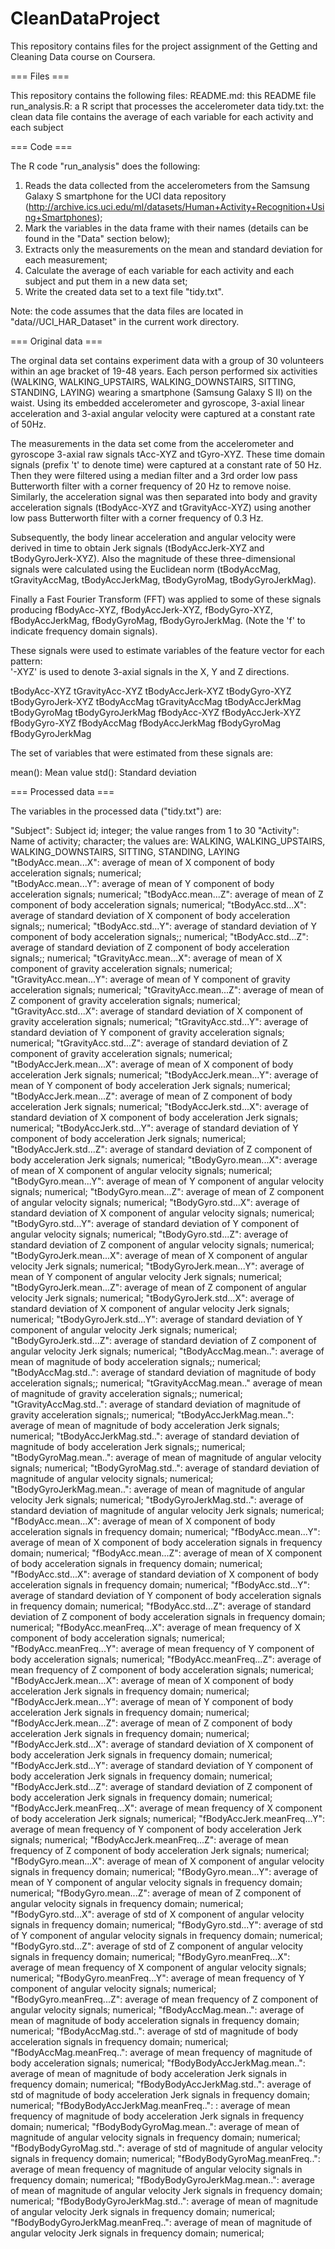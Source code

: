CleanDataProject
================

This repository contains files for the project assignment of the Getting and Cleaning Data course on Coursera.

=== Files ===

This repository contains the following files:
README.md: this README file
run_analysis.R: a R script that processes the accelerometer data
tidy.txt: the clean data file contains the average of each variable for each activity and each subject

=== Code ===

The R code "run_analysis" does the following:
1. Reads the data collected from the accelerometers from the Samsung Galaxy S smartphone for the UCI data repository (http://archive.ics.uci.edu/ml/datasets/Human+Activity+Recognition+Using+Smartphones);
2. Mark the variables in the data frame with their names (details can be found in the "Data" section below);
3. Extracts only the measurements on the mean and standard deviation for each measurement;
4. Calculate the average of each variable for each activity and each subject and put them in a new data set;
5. Write the created data set to a text file "tidy.txt".

Note: the code assumes that the data files are located in "data//UCI_HAR_Dataset" in the current work directory.

=== Original data ===

The orginal data set contains experiment data with a group of 30 volunteers within an age bracket of 19-48 years. Each person performed six activities (WALKING, WALKING_UPSTAIRS, WALKING_DOWNSTAIRS, SITTING, STANDING, LAYING) wearing a smartphone (Samsung Galaxy S II) on the waist. Using its embedded accelerometer and gyroscope, 3-axial linear acceleration and 3-axial angular velocity were captured at a constant rate of 50Hz. 

The measurements in the data set come from the accelerometer and gyroscope 3-axial raw signals tAcc-XYZ and tGyro-XYZ. These time domain signals (prefix 't' to denote time) were captured at a constant rate of 50 Hz. Then they were filtered using a median filter and a 3rd order low pass Butterworth filter with a corner frequency of 20 Hz to remove noise. Similarly, the acceleration signal was then separated into body and gravity acceleration signals (tBodyAcc-XYZ and tGravityAcc-XYZ) using another low pass Butterworth filter with a corner frequency of 0.3 Hz. 

Subsequently, the body linear acceleration and angular velocity were derived in time to obtain Jerk signals (tBodyAccJerk-XYZ and tBodyGyroJerk-XYZ). Also the magnitude of these three-dimensional signals were calculated using the Euclidean norm (tBodyAccMag, tGravityAccMag, tBodyAccJerkMag, tBodyGyroMag, tBodyGyroJerkMag). 

Finally a Fast Fourier Transform (FFT) was applied to some of these signals producing fBodyAcc-XYZ, fBodyAccJerk-XYZ, fBodyGyro-XYZ, fBodyAccJerkMag, fBodyGyroMag, fBodyGyroJerkMag. (Note the 'f' to indicate frequency domain signals). 

These signals were used to estimate variables of the feature vector for each pattern:  
'-XYZ' is used to denote 3-axial signals in the X, Y and Z directions.

tBodyAcc-XYZ
tGravityAcc-XYZ
tBodyAccJerk-XYZ
tBodyGyro-XYZ
tBodyGyroJerk-XYZ
tBodyAccMag
tGravityAccMag
tBodyAccJerkMag
tBodyGyroMag
tBodyGyroJerkMag
fBodyAcc-XYZ
fBodyAccJerk-XYZ
fBodyGyro-XYZ
fBodyAccMag
fBodyAccJerkMag
fBodyGyroMag
fBodyGyroJerkMag

The set of variables that were estimated from these signals are: 

mean(): Mean value
std(): Standard deviation

=== Processed data ===

The variables in the processed data ("tidy.txt") are:

"Subject": Subject id; integer; the value ranges from 1 to 30
"Activity": Name of activity; character; the values are: WALKING, WALKING_UPSTAIRS, WALKING_DOWNSTAIRS, SITTING, STANDING, LAYING
"tBodyAcc.mean...X": average of mean of X component of body acceleration signals; numerical;  
"tBodyAcc.mean...Y": average of mean of Y component of body acceleration signals; numerical;
"tBodyAcc.mean...Z": average of mean of Z component of body acceleration signals; numerical;
"tBodyAcc.std...X": average of standard deviation of X component of body acceleration signals;; numerical;
"tBodyAcc.std...Y": average of standard deviation of Y component of body acceleration signals;; numerical;
"tBodyAcc.std...Z": average of standard deviation of Z component of body acceleration signals;; numerical;
"tGravityAcc.mean...X": average of mean of X component of gravity acceleration signals; numerical;
"tGravityAcc.mean...Y": average of mean of Y component of gravity acceleration signals; numerical;
"tGravityAcc.mean...Z": average of mean of Z component of gravity acceleration signals; numerical;
"tGravityAcc.std...X": average of standard deviation of X component of gravity acceleration signals; numerical;
"tGravityAcc.std...Y": average of standard deviation of Y component of gravity acceleration signals; numerical;
"tGravityAcc.std...Z": average of standard deviation of Z component of gravity acceleration signals; numerical;
"tBodyAccJerk.mean...X": average of mean of X component of body acceleration Jerk signals; numerical;
"tBodyAccJerk.mean...Y": average of mean of Y component of body acceleration Jerk signals; numerical;
"tBodyAccJerk.mean...Z": average of mean of Z component of body acceleration Jerk signals; numerical;
"tBodyAccJerk.std...X": average of standard deviation of X component of body acceleration Jerk signals; numerical;
"tBodyAccJerk.std...Y": average of standard deviation of Y component of body acceleration Jerk signals; numerical;
"tBodyAccJerk.std...Z": average of standard deviation of Z component of body acceleration Jerk signals; numerical;
"tBodyGyro.mean...X": average of mean of X component of angular velocity signals; numerical;
"tBodyGyro.mean...Y": average of mean of Y component of angular velocity signals; numerical;
"tBodyGyro.mean...Z": average of mean of Z component of angular velocity signals; numerical;
"tBodyGyro.std...X": average of standard deviation of X component of angular velocity signals; numerical; 
"tBodyGyro.std...Y": average of standard deviation of Y component of angular velocity signals; numerical; 
"tBodyGyro.std...Z": average of standard deviation of Z component of angular velocity signals; numerical;
"tBodyGyroJerk.mean...X": average of mean of X component of angular velocity Jerk signals; numerical; 
"tBodyGyroJerk.mean...Y": average of mean of Y component of angular velocity Jerk signals; numerical; 
"tBodyGyroJerk.mean...Z": average of mean of Z component of angular velocity Jerk signals; numerical;
"tBodyGyroJerk.std...X": average of standard deviation of X component of angular velocity Jerk signals; numerical; 
"tBodyGyroJerk.std...Y": average of standard deviation of Y component of angular velocity Jerk signals; numerical; 
"tBodyGyroJerk.std...Z": average of standard deviation of Z component of angular velocity Jerk signals; numerical; 
"tBodyAccMag.mean..": average of mean of magnitude of body acceleration signals;; numerical; 
"tBodyAccMag.std..": average of standard deviation of magnitude of body acceleration signals;; numerical; 
"tGravityAccMag.mean.." average of mean of magnitude of gravity acceleration signals;; numerical;
"tGravityAccMag.std..": average of standard deviation of magnitude of gravity acceleration signals;; numerical; 
"tBodyAccJerkMag.mean..": average of mean of magnitude of body acceleration Jerk signals; numerical; 
"tBodyAccJerkMag.std..": average of standard deviation of magnitude of body acceleration Jerk signals;; numerical; 
"tBodyGyroMag.mean..": average of mean of magnitude of angular velocity signals; numerical; 
"tBodyGyroMag.std..": average of standard deviation of magnitude of angular velocity signals; numerical; 
"tBodyGyroJerkMag.mean..": average of mean of magnitude of angular velocity Jerk signals; numerical; 
"tBodyGyroJerkMag.std..": average of standard deviation of magnitude of angular velocity Jerk signals; numerical; 
"fBodyAcc.mean...X": average of mean of X component of body acceleration signals in frequency domain; numerical; 
"fBodyAcc.mean...Y": average of mean of X component of body acceleration signals in frequency domain; numerical; 
"fBodyAcc.mean...Z": average of mean of X component of body acceleration signals in frequency domain; numerical; 
"fBodyAcc.std...X": average of standard deviation of X component of body acceleration signals in frequency domain; numerical; 
"fBodyAcc.std...Y": average of standard deviation of Y component of body acceleration signals in frequency domain; numerical; 
"fBodyAcc.std...Z": average of standard deviation of Z component of body acceleration signals in frequency domain; numerical; 
"fBodyAcc.meanFreq...X": average of mean frequency of X component of body acceleration signals; numerical; 
"fBodyAcc.meanFreq...Y": average of mean frequency of Y component of body acceleration signals; numerical;
"fBodyAcc.meanFreq...Z": average of mean frequency of Z component of body acceleration signals; numerical;
"fBodyAccJerk.mean...X": average of mean of X component of body acceleration Jerk signals in frequency domain; numerical;
"fBodyAccJerk.mean...Y": average of mean of Y component of body acceleration Jerk signals in frequency domain; numerical; 
"fBodyAccJerk.mean...Z": average of mean of Z component of body acceleration Jerk signals in frequency domain; numerical; 
"fBodyAccJerk.std...X": average of standard deviation of X component of body acceleration Jerk signals in frequency domain; numerical; 
"fBodyAccJerk.std...Y": average of standard deviation of Y component of body acceleration Jerk signals in frequency domain; numerical; 
"fBodyAccJerk.std...Z": average of standard deviation of Z component of body acceleration Jerk signals in frequency domain; numerical; 
"fBodyAccJerk.meanFreq...X": average of mean frequency of X component of body acceleration Jerk signals; numerical; 
"fBodyAccJerk.meanFreq...Y": average of mean frequency of Y component of body acceleration Jerk signals; numerical; 
"fBodyAccJerk.meanFreq...Z": average of mean frequency of Z component of body acceleration Jerk signals; numerical; 
"fBodyGyro.mean...X": average of mean of X component of angular velocity signals in frequency domain; numerical;
"fBodyGyro.mean...Y": average of mean of Y component of angular velocity signals in frequency domain; numerical; 
"fBodyGyro.mean...Z": average of mean of Z component of angular velocity signals in frequency domain; numerical; 
"fBodyGyro.std...X": average of std of X component of angular velocity signals in frequency domain; numerical; 
"fBodyGyro.std...Y": average of std of Y component of angular velocity signals in frequency domain; numerical; 
"fBodyGyro.std...Z": average of std of Z component of angular velocity signals in frequency domain; numerical; 
"fBodyGyro.meanFreq...X": average of mean frequency of X component of angular velocity signals; numerical; 
"fBodyGyro.meanFreq...Y": average of mean frequency of Y component of angular velocity signals; numerical; 
"fBodyGyro.meanFreq...Z": average of mean frequency of Z component of angular velocity signals; numerical; 
"fBodyAccMag.mean..": average of mean of magnitude of body acceleration signals in frequency domain; numerical;
"fBodyAccMag.std..": average of std of magnitude of body acceleration signals in frequency domain; numerical; 
"fBodyAccMag.meanFreq..": average of mean frequency of magnitude of body acceleration signals; numerical; 
"fBodyBodyAccJerkMag.mean..": average of mean of magnitude of body acceleration Jerk signals in frequency domain; numerical; 
"fBodyBodyAccJerkMag.std..": average of std of magnitude of body acceleration Jerk signals in frequency domain; numerical; 
"fBodyBodyAccJerkMag.meanFreq..": : average of mean frequency of magnitude of body acceleration Jerk signals in frequency domain; numerical; 
"fBodyBodyGyroMag.mean..": average of mean of magnitude of angular velocity signals in frequency domain; numerical; 
"fBodyBodyGyroMag.std..": average of std of magnitude of angular velocity signals in frequency domain; numerical; 
"fBodyBodyGyroMag.meanFreq..": average of mean frequency of magnitude of angular velocity signals in frequency domain; numerical; 
"fBodyBodyGyroJerkMag.mean..": average of mean of magnitude of angular velocity Jerk signals in frequency domain; numerical; 
"fBodyBodyGyroJerkMag.std..": average of mean of magnitude of angular velocity Jerk signals in frequency domain; numerical; 
"fBodyBodyGyroJerkMag.meanFreq..": average of mean of magnitude of angular velocity Jerk signals in frequency domain; numerical;
